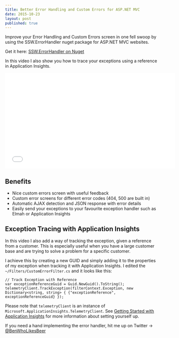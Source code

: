 ```yaml
---
title: Better Error Handling and Custom Errors for ASP.NET MVC
date: 2015-10-23
layout: post
published: true
---
```


Improve your Error Handling and Custom Errors screen in one fell swoop by using the SSW.ErrorHandler nuget package for ASP.NET MVC websites.

Get it here: [SSW.ErrorHandler on Nuget](https://www.nuget.org/packages/SSW.ErrorHandler/)

In this video I also show you how to trace your exceptions using a reference in Application Insights.

<iframe width="560" height="315" src="//www.youtube.com/embed/OhVYTOKCsWI" frameborder="0" allowfullscreen="allowfullscreen">&nbsp;</iframe>

## Benefits  
 - Nice custom errors screen with useful feedback
 - Custom error screens for different error codes (404, 500 are built in)
 - Automatic AJAX detection and JSON response with error details
 - Easily send your exceptions to your favourite exception handler such as Elmah or Application Insights

## Exception Tracing with Application Insights  
In this video I also add a way of tracking the exception, given a reference from a customer. This is especially useful when you have a large customer base and are trying to solve a problem for a specific customer.

I achieve this by creating a new GUID and simply adding it to the properties of my exception when tracking it with Application Insights. I edited the `~/Filters/CustomErrorFilter.cs` and it looks like this:

    // Track Exception with Reference
    var exceptionReferenceGuid = Guid.NewGuid().ToString();
    telemetryClient.TrackException(filterContext.Exception, new Dictionary<string, string> { {"exceptionReference", exceptionReferenceGuid} });

Please note that `telemetryClient` is an instance of `Microsoft.ApplicationInsights.TelemetryClient`. See [Getting Started with Application Insights](https://azure.microsoft.com/en-us/documentation/articles/app-insights-start-monitoring-app-health-usage/) for more information about setting yourself up.

If you need a hand implementing the error handler, hit me up on Twitter -> [@BenWhoLikesBeer](https://twitter.com/BenWhoLikesBeer)